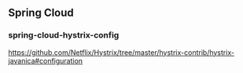 ## Spring Cloud

### spring-cloud-hystrix-config
https://github.com/Netflix/Hystrix/tree/master/hystrix-contrib/hystrix-javanica#configuration
